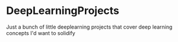 # DeepLearningProjects
Just a bunch of little deeplearning projects that cover deep learning concepts I'd want to solidify
